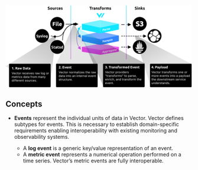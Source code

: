 
![architecture](./vector/architecture.svg)

## Concepts

-   **Events** represent the individual units of data in Vector.
    Vector defines subtypes for events. This is necessary to establish domain-specific requirements enabling
    interoperability with existing monitoring and observability systems.

    -   A **log event** is a generic key/value representation of an event.
    -   A **metric event** represents a numerical operation performed on a time series. Vector’s metric events are fully interoperable.
